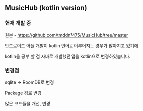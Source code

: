 ## MusicHub (kotlin version)

### 현재 개발 중 


원본 - https://github.com/tmddn7475/MusicHub/tree/master

안드로이드 어플 개발이 kotlin 언어로 이루어지는 경우가 많아지고 있기에 

kotlin을 공부 할 겸 자바로 개발했던 앱을 kotlin으로 변경하였습니다. 


### 변경점

sqlite -> RoomDB로 변경

Package 경로 변경

많은 코드들을 개선, 변경

